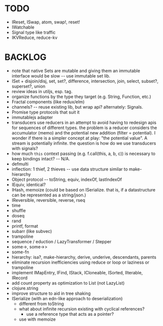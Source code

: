 # TODO

* IReset, ISwap, atom, swap!, reset!
* IWatchable
* Signal type like traffic
* IKVReduce, reduce-kv

# BACKLOG

* note that native Sets are mutable and giving them an immutable interface would be slow -- use immutable set lib.
* ISet + disjoin/disj, set, set?, difference, intersection, join, select, subset?, superset?, union
* review ideas in utiljs, esp. tag.
* organize functions by the type they target (e.g. String, Function, etc.)
* Fractal components (like redux/elm)
* channels? -- reuse existing lib, but wrap api? alternately: Signals.
* Promise type protocols that suit it
* immutablejs adapter
* transducers use reducers in an attempt to avoid having to redesign apis for sequences of different types.  the problem is a reducer considers the accumulator (memo) and the potential new addition (filter = potential).  I wonder if there is a simpler concept at play: "the potential value".  A stream is potentially infinite.  the question is how do we use transducers with signals?
* how much `this` context passing (e.g. f.call(this, a, b, c)) is necessary to keep bindings intact? -- N/A.
* defmulti
* inflection: 1 thief, 2 thieves -- use data structure similar to make-hierarchy
* Object protocol -- toString, equiv, indexOf, lastIndexOf
* IEquiv, identical?
* IHash, memoize (could be based on ISerialize.  that is, if a datastructure can be represented as a string/json.)
* IReversible, reversible, reverse, rseq
* time
* shuffle
* doseq
* rand
* printf, format
* subarr (like subvec)
* trampoline
* sequence / eduction / LazyTransformer / Stepper
* some->, some->>
* some-fn
* hierarchy: isa?, make-hierarchy, derive, underive, descendants, parents
* eliminate recursion inefficiencies using reduce or loop or laziness or trampoline
* implement IMapEntry, IFind, IStack, ICloneable, ISorted, IIterable, IRecord
* add count property as optimization to List (not LazyList)
* clojure.string
* improve structure to aid in tree shaking
* ISerialize (with an edn-like approach to deserialization)
  * different from toString
  * what about infinite recursion existing with cyclical references?
    * use a reference type that acts as a pointer?
  * use with memoize